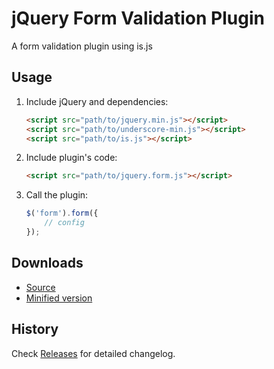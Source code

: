 # jQuery Form Validation Plugin
A form validation plugin using is.js

## Usage

1. Include jQuery and dependencies:

	```html
	<script src="path/to/jquery.min.js"></script>
    <script src="path/to/underscore-min.js"></script>
    <script src="path/to/is.js"></script>
	```

2. Include plugin's code:

	```html
	<script src="path/to/jquery.form.js"></script>
	```

3. Call the plugin:

	```javascript
	$('form').form({
		// config
	});
	```

## Downloads

* [Source](https://raw.githubusercontent.com/libeo-vtt/jquery-form/master/dist/jquery.form.js)
* [Minified version](https://raw.githubusercontent.com/libeo-vtt/jquery-form/master/dist/jquery.form.min.js)

## History

Check [Releases](../../releases) for detailed changelog.


